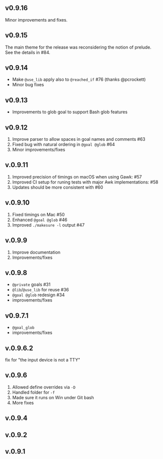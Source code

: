 ## v0.9.16
Minor improvements and fixes.

## v0.9.15
The main theme for the release was reconsidering the notion of prelude. See the details in #84.

## v0.9.14
- Make `@use_lib` apply also to `@reached_if` #76 (thanks @pcrockett)
- Minor bug fixes

## v0.9.13
- Improvements to glob goal to support Bash glob features

## v0.9.12
1. Improve parser to allow spaces in goal names and comments #63 
2. Fixed bug with natural ordering in `@goal @glob` #64 
3. Minor improvements/fixes

## v.0.9.11
1. Improved precision of timings on macOS when using Gawk: #57 
2. Improved CI setup for runing tests with major Awk implementations: #58 
3. Updates should be more consistent with #60 

## v.0.9.10
1. Fixed timings on Mac #50 
2. Enhanced `@goal @glob` #46 
3. Improved `./makesure -l` output #47

## v.0.9.9
1. Improve documentation
2. Improvements/fixes

## v.0.9.8
- `@private` goals #31 
- `@lib`/`@use_lib` for reuse #36
- `@goal @glob` redesign #34 
- improvements/fixes 

## v0.9.7.1
- `@goal_glob`
- improvements/fixes
## v.0.9.6.2
fix for "the input device is not a TTY"
## v.0.9.6
1. Allowed define overrides via `-D`
1. Handled folder for `-f`
1. Made sure it runs on Win under Git bash
1. More fixes
## v.0.9.4
## v.0.9.2
## v.0.9.1
